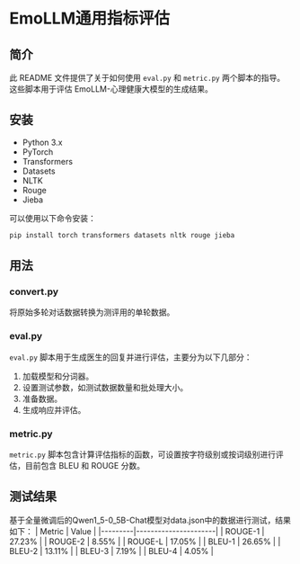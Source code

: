 
# EmoLLM通用指标评估

## 简介

此 README 文件提供了关于如何使用 `eval.py` 和 `metric.py` 两个脚本的指导。这些脚本用于评估 EmoLLM-心理健康大模型的生成结果。


## 安装

- Python 3.x
- PyTorch
- Transformers 
- Datasets 
- NLTK 
- Rouge 
- Jieba 

可以使用以下命令安装：

```bash
pip install torch transformers datasets nltk rouge jieba
```

## 用法

### convert.py
将原始多轮对话数据转换为测评用的单轮数据。

### eval.py

`eval.py` 脚本用于生成医生的回复并进行评估，主要分为以下几部分：

1. 加载模型和分词器。
2. 设置测试参数，如测试数据数量和批处理大小。
3. 准备数据。
4. 生成响应并评估。

### metric.py

`metric.py` 脚本包含计算评估指标的函数，可设置按字符级别或按词级别进行评估，目前包含 BLEU 和 ROUGE 分数。



## 测试结果

基于全量微调后的Qwen1_5-0_5B-Chat模型对data.json中的数据进行测试，结果如下：
| Metric  | Value                |
|---------|----------------------|
| ROUGE-1 | 27.23%               |
| ROUGE-2 | 8.55%                |
| ROUGE-L | 17.05%               |
| BLEU-1  | 26.65%               |
| BLEU-2  | 13.11%               |
| BLEU-3  | 7.19%                |
| BLEU-4  | 4.05%                |
